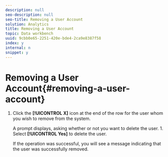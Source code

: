 ```yaml
---
description: null
seo-description: null
seo-title: Removing a User Account
solution: Analytics
title: Removing a User Account
topic: Data workbench
uuid: 9cbb0e65-2251-420e-bde4-2ca9e8387f58
index: y
internal: n
snippet: y
---
```


# Removing a User Account{#removing-a-user-account}

1. Click the **[!UICONTROL X]** icon at the end of the row for the user whom you wish to remove from the system.

   A prompt displays, asking whether or not you want to delete the user. 1. Select **[!UICONTROL Yes]** to delete the user.

   If the operation was successful, you will see a message indicating that the user was successfully removed. 